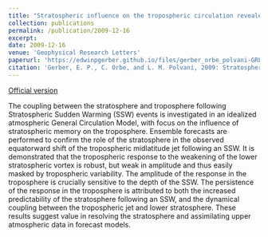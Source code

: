 ```yaml
---
title: "Stratospheric influence on the tropospheric circulation revealed by idealized ensemble forecasts"
collection: publications
permalink: /publication/2009-12-16
excerpt: 
date: 2009-12-16
venue: 'Geophysical Research Letters'
paperurl: 'https://edwinpgerber.github.io/files/gerber_orbe_polvani-GRL-2009.pdf'
citation: 'Gerber, E. P., C. Orbe, and L. M. Polvani, 2009: Stratospheric Influence on the Tropospheric Circulation Revealed by Idealized Ensemble Forecasts. <i>Geophys. Res. Lett.</i>, <b>36</b>, L24801, doi:10.1029/2009GL040913.'
---
```


[Official version](https://doi.org/10.1029/2009GL040913)

The coupling between the stratosphere and troposphere following Stratospheric Sudden Warming (SSW) events is investigated in an idealized atmospheric General Circulation Model, with focus on the influence of stratospheric memory on the troposphere. Ensemble forecasts are performed to confirm the role of the stratosphere in the observed equatorward shift of the tropospheric midlatitude jet following an SSW. It is demonstrated that the tropospheric response to the weakening of the lower stratospheric vortex is robust, but weak in amplitude and thus easily masked by tropospheric variability. The amplitude of the response in the troposphere is crucially sensitive to the depth of the SSW. The persistence of the response in the troposphere is attributed to both the increased predictability of the stratosphere following an SSW, and the dynamical coupling between the tropospheric jet and lower stratosphere. These results suggest value in resolving the stratosphere and assimilating upper atmospheric data in forecast models. 
